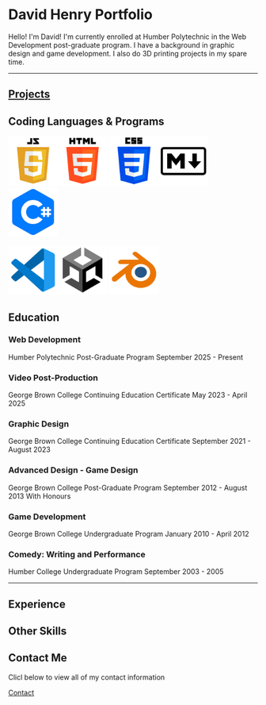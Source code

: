 # David Henry Portfolio #

Hello! I'm David! I'm currently enrolled at Humber Polytechnic in the Web Development post-graduate program. I have a background in graphic design and game development. I also do 3D printing projects in my spare time.
___

## [Projects](projects.markdown) ##

## Coding Languages & Programs

<img src="javascript-logo.png" alt="javascript logo" width=100 height=100><img src="html-logo.png" alt="HTML logo" width=100 height=100>
<img src="css-logo.png" alt="CSS logo" width=100 height=100><img src="markdown-logo.png" alt="markdown logo" width=100 height=100>
<img src="csharp-logo.png" alt="C Sharp logo" width=100 height=100>

<img src="vscode-logo.png" alt="Visual Studio Code logo" width=100 height=100><img src="unity-logo.png" alt="Unity 3D logo" width=100 height=100>
<img src="blender-logo.png" alt="Blender3D logo" width=100 height=100>

## Education ##

### Web Development ###

Humber Polytechnic Post-Graduate Program
September 2025 - Present

### Video Post-Production ###

George Brown College Continuing Education Certificate
May 2023 -  April 2025

### Graphic Design ###

George Brown College Continuing Education Certificate
September 2021 - August 2023

### Advanced Design - Game Design ###

George Brown College Post-Graduate Program
September 2012 - August 2013 With Honours

### Game Development ###

George Brown College Undergraduate Program
January 2010 - April 2012

### Comedy: Writing and Performance ###

Humber College Undergraduate Program
September 2003 - 2005
___

## Experience

## Other Skills

## Contact Me

Clicl below to view all of my contact information

[Contact](contact.markdown)
